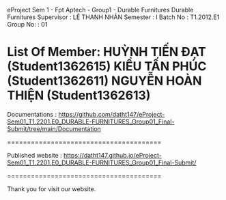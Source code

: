 eProject Sem 1 - Fpt Aptech - Group1 - Durable Furnitures
Durable Furnitures
Supervisor : LÊ THANH NHÂN
Semester : I
Batch No : T1.2012.E1
Group No: : 01

List Of Member:
HUỲNH TIẾN ĐẠT (Student1362615)
KIỀU TẤN PHÚC (Student1362611)
NGUYỄN HOÀN THIỆN (Student1362613)
=======================================

Documentations : https://github.com/datht147/eProject-Sem01_T1.2201.E0_DURABLE-FURNITURES_Group01_Final-Submit/tree/main/Documentation

=======================================

Published website : https://datht147.github.io/eProject-Sem01_T1.2201.E0_DURABLE-FURNITURES_Group01_Final-Submit/

=======================================

Thank you for visit our website.
